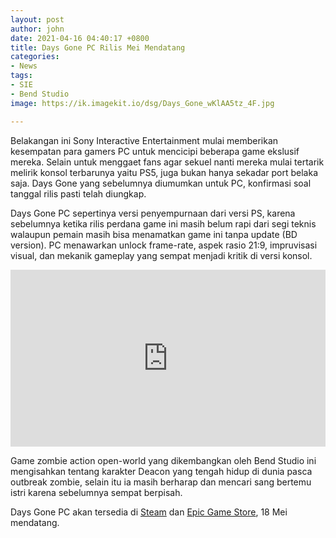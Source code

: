 ```yaml
---
layout: post
author: john
date: 2021-04-16 04:40:17 +0800
title: Days Gone PC Rilis Mei Mendatang
categories:
- News
tags:
- SIE
- Bend Studio
image: https://ik.imagekit.io/dsg/Days_Gone_wKlAA5tz_4F.jpg

---
```

Belakangan ini Sony Interactive Entertainment mulai memberikan kesempatan para gamers PC untuk mencicipi beberapa game ekslusif mereka. Selain untuk menggaet fans agar sekuel nanti mereka mulai tertarik melirik konsol terbarunya yaitu PS5, juga bukan hanya sekadar port belaka saja. Days Gone yang sebelumnya diumumkan untuk PC, konfirmasi soal tanggal rilis pasti telah diungkap.

Days Gone PC sepertinya versi penyempurnaan dari versi PS, karena sebelumnya ketika rilis perdana game ini masih belum rapi dari segi teknis walaupun pemain masih bisa menamatkan game ini tanpa update (BD version). PC menawarkan unlock frame-rate, aspek rasio 21:9, impruvisasi visual, dan mekanik gameplay yang sempat menjadi kritik di versi konsol. 

<style>.embed-container { position: relative; padding-bottom: 56.25%; height: 0; overflow: hidden; max-width: 100%; } .embed-container iframe, .embed-container object, .embed-container embed { position: absolute; top: 0; left: 0; width: 100%; height: 100%; }</style><div class='embed-container'><iframe src='https://www.youtube.com/embed//5TZxTwRQY_M' frameborder='0' allowfullscreen></iframe></div>

Game zombie action open-world yang dikembangkan oleh Bend Studio ini mengisahkan tentang karakter Deacon yang tengah hidup di dunia pasca outbreak zombie, selain itu ia masih berharap dan mencari sang bertemu istri karena sebelumnya sempat berpisah.

Days Gone PC akan tersedia di [Steam](https://store.steampowered.com/app/1259420/Days_Gone/) dan [Epic Game Store](https://www.epicgames.com/store/en-US/p/days-gone), 18 Mei mendatang.